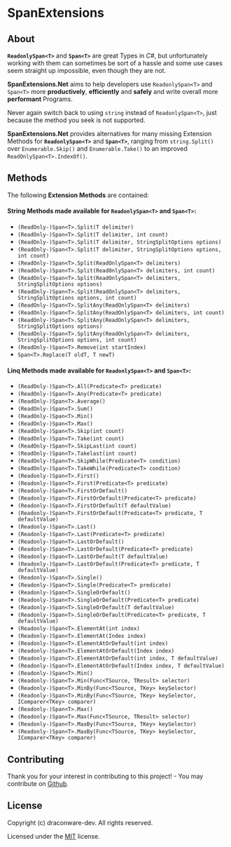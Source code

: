 # SpanExtensions

## About
**`ReadonlySpan<T>`** and **`Span<T>`** are great Types in _C#_, but unfortunately working with them can sometimes be sort of a hassle and some use cases seem straight up impossible, even though they are not.  
 
**SpanExtensions.Net** aims to help developers use `ReadonlySpan<T>` and `Span<T>` more **productively**, **efficiently** and **safely** and write overall more **performant** Programs.  
 
Never again switch back to using `string` instead of `ReadonlySpan<T>`, just because the method you seek is not supported.  
 
**SpanExtensions.Net** provides alternatives for many missing Extension Methods for **`ReadonlySpan<T>`** and **`Span<T>`**, ranging from `string.Split()` over `Enumerable.Skip()` and `Enumerable.Take()` to an improved `ReadOnlySpan<T>.IndexOf()`.
  
## Methods 
The following **Extension Methods** are contained: 
 
#### String Methods made available for **`ReadonlySpan<T>`** and **`Span<T>`**:
  
- `(ReadOnly-)Span<T>.Split(T delimiter)`
- `(ReadOnly-)Span<T>.Split(T delimiter, int count)`
- `(ReadOnly-)Span<T>.Split(T delimiter, StringSplitOptions options)` 
- `(ReadOnly-)Span<T>.Split(T delimiter, StringSplitOptions options, int count)`
- `(ReadOnly-)Span<T>.Split(ReadOnlySpan<T> delimiters)`
- `(ReadOnly-)Span<T>.Split(ReadOnlySpan<T> delimiters, int count)`
- `(ReadOnly-)Span<T>.Split(ReadOnlySpan<T> delimiters, StringSplitOptions options)` 
- `(ReadOnly-)Span<T>.Split(ReadOnlySpan<T> delimiters, StringSplitOptions options, int count)`
- `(ReadOnly-)Span<T>.SplitAny(ReadOnlySpan<T> delimiters)`
- `(ReadOnly-)Span<T>.SplitAny(ReadOnlySpan<T> delimiters, int count)`
- `(ReadOnly-)Span<T>.SplitAny(ReadOnlySpan<T> delimiters, StringSplitOptions options)` 
- `(ReadOnly-)Span<T>.SplitAny(ReadOnlySpan<T> delimiters, StringSplitOptions options, int count)`
- `(ReadOnly-)Span<T>.Remove(int startIndex)`
- `Span<T>.Replace(T oldT, T newT)`

#### Linq Methods made available for **`ReadonlySpan<T>`** and **`Span<T>`**:

- `(ReadOnly-)Span<T>.All(Predicate<T> predicate)` 
- `(ReadOnly-)Span<T>.Any(Predicate<T> predicate)` 
- `(ReadOnly-)Span<T>.Average()` 
- `(ReadOnly-)Span<T>.Sum()`
- `(ReadOnly-)Span<T>.Min()`
- `(ReadOnly-)Span<T>.Max()`  
- `(ReadOnly-)Span<T>.Skip(int count)` 
- `(ReadOnly-)Span<T>.Take(int count)`
- `(ReadOnly-)Span<T>.SkipLast(int count)` 
- `(ReadOnly-)Span<T>.Takelast(int count)`
- `(ReadOnly-)Span<T>.SkipWhile(Predicate<T> condition)` 
- `(ReadOnly-)Span<T>.TakeWhile(Predicate<T> condition)`
- `(Readonly-)Span<T>.First()`
- `(Readonly-)Span<T>.First(Predicate<T> predicate)`
- `(Readonly-)Span<T>.FirstOrDefault()`
- `(Readonly-)Span<T>.FirstOrDefault(Predicate<T> predicate)`
- `(Readonly-)Span<T>.FirstOrDefault(T defaultValue)`
- `(Readonly-)Span<T>.FirstOrDefault(Predicate<T> predicate, T defaultValue)`
- `(Readonly-)Span<T>.Last()`
- `(Readonly-)Span<T>.Last(Predicate<T> predicate)`
- `(Readonly-)Span<T>.LastOrDefault()`
- `(Readonly-)Span<T>.LastOrDefault(Predicate<T> predicate)`
- `(Readonly-)Span<T>.LastOrDefault(T defaultValue)`
- `(Readonly-)Span<T>.LastOrDefault(Predicate<T> predicate, T defaultValue)`
- `(Readonly-)Span<T>.Single()`
- `(Readonly-)Span<T>.Single(Predicate<T> predicate)`
- `(Readonly-)Span<T>.SingleOrDefault()`
- `(Readonly-)Span<T>.SingleOrDefault(Predicate<T> predicate)`
- `(Readonly-)Span<T>.SingleOrDefault(T defaultValue)`
- `(Readonly-)Span<T>.SingleOrDefault(Predicate<T> predicate, T defaultValue)`
- `(Readonly-)Span<T>.ElementAt(int index)`
- `(Readonly-)Span<T>.ElementAt(Index index)`
- `(Readonly-)Span<T>.ElementAtOrDefault(int index)`
- `(Readonly-)Span<T>.ElementAtOrDefault(Index index)`
- `(Readonly-)Span<T>.ElementAtOrDefault(int index, T defaultValue)`
- `(Readonly-)Span<T>.ElementAtOrDefault(Index index, T defaultValue)`
- `(Readonly-)Span<T>.Min()`
- `(Readonly-)Span<T>.Min(Func<TSource, TResult> selector)`
- `(Readonly-)Span<T>.MinBy(Func<TSource, TKey> keySelector)`
- `(Readonly-)Span<T>.MinBy(Func<TSource, TKey> keySelector, IComparer<TKey> comparer)`
- `(Readonly-)Span<T>.Max()`
- `(Readonly-)Span<T>.Max(Func<TSource, TResult> selector)`
- `(Readonly-)Span<T>.MaxBy(Func<TSource, TKey> keySelector)`
- `(Readonly-)Span<T>.MaxBy(Func<TSource, TKey> keySelector, IComparer<TKey> comparer)`

## Contributing

Thank you for your interest in contributing to this project! - You may contribute on [Github](https://github.com/draconware-dev/SpanExtensions.Net).  
## License

Copyright (c) draconware-dev. All rights reserved. 

Licensed under the [MIT](https://github.com/draconware-dev/SpanExtensions.Net/blob/main/LICENSE) license.
